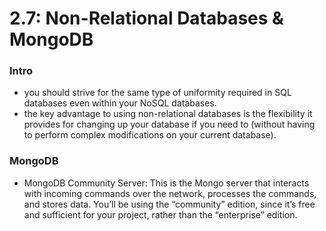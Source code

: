 # 2.7: Non-Relational Databases & MongoDB

### Intro
- you should strive for the same type of uniformity required in SQL databases even within your NoSQL databases.
- the key advantage to using non-relational databases is the flexibility it provides for changing up your database if you need to (without having to perform complex modifications on your current database).

### MongoDB
 - MongoDB Community Server: This is the Mongo server that interacts with incoming commands over the network, processes the commands, and stores data. You’ll be using the “community” edition, since it’s free and sufficient for your project, rather than the “enterprise” edition.

 
